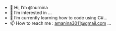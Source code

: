 - 👋 Hi, I’m @nurnina
- 👀 I’m interested in ...
- 🌱 I’m currently learning how to code using C#...
- 📫 How to reach me : amanina3011@gmail.com ...

<!---
nurnina/nurnina is a ✨ special ✨ repository because its `README.md` (this file) appears on your GitHub profile.
You can click the Preview link to take a look at your changes.
--->
